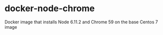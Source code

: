 # docker-node-chrome
Docker image that installs Node 6.11.2 and Chrome 59 on the base Centos 7 image
